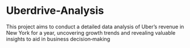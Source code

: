 # Uberdrive-Analysis
This project aims to conduct a detailed data analysis of Uber’s revenue in New York for a year, uncovering growth trends and revealing valuable insights to aid in business decision‐making
